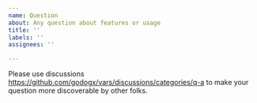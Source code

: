 ```yaml
---
name: Question
about: Any question about features or usage
title: ''
labels: ''
assignees: ''

---
```


Please use discussions https://github.com/godogx/vars/discussions/categories/q-a to make your question more discoverable by other folks.
